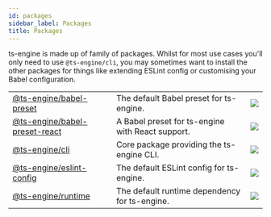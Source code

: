 ```yaml
---
id: packages
sidebar_label: Packages
title: Packages
---
```


ts-engine is made up of family of packages. Whilst for most use cases you'll only need to use `@ts-engine/cli`, you may sometimes want to install the other packages for things like extending ESLint config or customising your Babel configuration.

<table align="center">
  <tr>
    <td>
      <a href="https://github.com/ts-engine/ts-engine/tree/master/packages/babel-preset">@ts-engine/babel-preset</a>
    </td>
    <td>The default Babel preset for ts-engine.</td>
    <td>
      <a href="https://www.npmjs.com/package/@ts-engine/babel-preset" rel="noopener noreferrer" target="_blank">
        <img src="https://badgen.net/npm/v/@ts-engine/babel-preset" />
      </a>
    </td>
  </tr>
  <tr>
    <td>
      <a href="https://github.com/ts-engine/ts-engine/tree/master/packages/babel-preset-react">@ts-engine/babel-preset-react</a>
    </td>
    <td>A Babel preset for ts-engine with React support.</td>
    <td>
      <a href="https://www.npmjs.com/package/@ts-engine/babel-preset-react" rel="noopener noreferrer" target="_blank">
        <img src="https://badgen.net/npm/v/@ts-engine/babel-preset-react" />
      </a>
    </td>
  </tr>
  <tr>
    <td>
      <a href="https://github.com/ts-engine/ts-engine/tree/master/packages/cli">@ts-engine/cli</a>
    </td>
    <td>Core package providing the ts-engine CLI.</td>
    <td>
      <a href="https://www.npmjs.com/package/@ts-engine/cli" rel="noopener noreferrer" target="_blank">
        <img src="https://badgen.net/npm/v/@ts-engine/cli" />
      </a>
    </td>
  </tr>
  <tr>
    <td>
      <a href="https://github.com/ts-engine/ts-engine/tree/master/packages/eslint-config">@ts-engine/eslint-config</a>
    </td>
    <td>The default ESLint config for ts-engine.</td>
    <td>
      <a href="https://www.npmjs.com/package/@ts-engine/eslint-config" rel="noopener noreferrer" target="_blank">
        <img src="https://badgen.net/npm/v/@ts-engine/eslint-config" />
      </a>
    </td>
  </tr>
  <tr>
    <td>
      <a href="https://github.com/ts-engine/ts-engine/tree/master/packages/runtime">@ts-engine/runtime</a>
    </td>
    <td>The default runtime dependency for ts-engine.</td>
    <td>
      <a href="https://www.npmjs.com/package/@ts-engine/runtime" rel="noopener noreferrer" target="_blank">
        <img src="https://badgen.net/npm/v/@ts-engine/runtime" />
      </a>
    </td>
  </tr>
</table>
